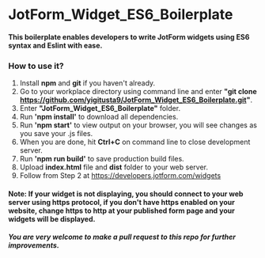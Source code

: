 # JotForm_Widget_ES6_Boilerplate
#### This boilerplate enables developers to write JotForm widgets using ES6 syntax and Eslint with ease.

### How to use it?
1. Install **npm** and **git** if you haven't already.
2. Go to your workplace directory using command line and enter **"git clone https://github.com/yigitusta9/JotForm_Widget_ES6_Boilerplate.git"**.
3. Enter **"JotForm_Widget_ES6_Boilerplate"** folder.
4. Run **'npm install'** to download all dependencies.
5. Run **'npm start'** to view output on your browser, you will see changes as you save your .js files.
6. When you are done, hit **Ctrl+C** on command line to close development server.
7. Run **'npm run build'** to save production build files.
8. Upload **index.html** file and **dist** folder to your web server.
9. Follow from Step 2 at https://developers.jotform.com/widgets

#### Note: If your widget is not displaying, you should connect to your web server using https protocol, if you don't have https enabled on your website, change https to http at your published form page and your widgets will be displayed.

##### You are very welcome to make a pull request to this repo for further improvements.